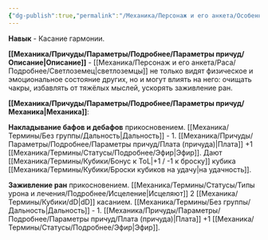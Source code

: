 ```yaml
---
{"dg-publish":true,"permalink":"/Механика/Персонаж и его анкета/Особенности расы/Касание гармонии/","noteIcon":"","created":"2025-08-21T13:47:44.973+03:00","updated":"2025-09-03T18:20:00.963+03:00"}
---
```




**Навык** - Касание гармонии. 

**[[Механика/Причуды/Параметры/Подробнее/Параметры причуд/Описание\|Описание]]** - [[Механика/Персонаж и его анкета/Раса/Подробнее/Светлоземец\|светлоземцы]] не только видят физическое и эмоциональное состояние других, но и могут влиять на него: очищать чакры, избавлять от тяжёлых мыслей, ускорять заживление ран.

**[[Механика/Причуды/Параметры/Подробнее/Параметры причуд/Механика\|Механика]]**:

**Накладывание бафов и дебафов** прикосновением. [[Механика/Термины/Без группы/Дальность\|Дальность]] - 1. [[Механика/Причуды/Параметры/Подробнее/Параметры причуд/Плата (причуда)\|Плата]] +1 [[Механика/Термины/Статусы/Подробнее/Эфир\|Эфир]]. Дают [[Механика/Термины/Кубики/Бонус к ToL\|+1 / -1 к броску]] кубика [[Механика/Термины/Кубики/Броски кубиков на удачу\|на удачность]].

**Заживление ран** прикосновением.  [[Механика/Термины/Статусы/Типы урона и лечения/Подробнее/Исцеление\|Исцеляют]] 2 [[Механика/Термины/Кубики/dD\|dD]] касанием. [[Механика/Термины/Без группы/Дальность\|Дальность]] - 1. [[Механика/Причуды/Параметры/Подробнее/Параметры причуд/Плата (причуда)\|Плата]] +1 [[Механика/Термины/Статусы/Подробнее/Эфир\|Эфир]].